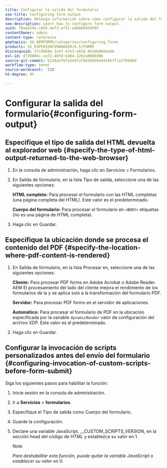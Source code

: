 ```yaml
---
title: Configurar la salida del formulario
seo-title: Configuring form output
description: Obtenga información sobre cómo configurar la salida del formulario.
seo-description: Learn how to configure form output.
uuid: 70aad14e-c845-4ef3-a751-ad8860d5d505
contentOwner: admin
content-type: reference
geptopics: SG_AEMFORMS/categories/configuring_forms
products: SG_EXPERIENCEMANAGER/6.5/FORMS
discoiquuid: 17c9b69a-3c6f-47e3-a828-841bb90eba8b
exl-id: d739806c-ce72-40fd-b304-3262a0988d96
source-git-commit: b220adf6fa3e9faf94389b9a9416b7fca2f89d9d
workflow-type: tm+mt
source-wordcount: '228'
ht-degree: 9%

---
```


# Configurar la salida del formulario{#configuring-form-output}

## Especifique el tipo de salida del HTML devuelta al explorador web {#specify-the-type-of-html-output-returned-to-the-web-browser}

1. En la consola de administración, haga clic en Servicios > Formularios.
1. En Salida de formulario, en la lista Tipo de salida, seleccione una de las siguientes opciones:

   **HTML completo:** Para procesar el formulario con las HTML completas (una página completa del HTML). Este valor es el predeterminado.

   **Cuerpo del formulario:** Para procesar el formulario en `<BODY>` etiquetas (no es una página de HTML completa).

1. Haga clic en Guardar.

## Especifique la ubicación donde se procesa el contenido del PDF {#specify-the-location-where-pdf-content-is-rendered}

1. En Salida de formulario, en la lista Procesar en, seleccione una de las siguientes opciones:

   **Cliente:** Para procesar PDF forms en Adobe Acrobat o Adobe Reader. AEM El procesamiento del lado del cliente mejora el rendimiento de los formularios de la y se aplica solo a la transformación del formulario PDF.

   **Servidor:** Para procesar PDF forms en el servidor de aplicaciones.

   **Automático:** Para procesar el formulario de PDF en la ubicación especificada por la variable `dynamicRender` valor de configuración del archivo XDP. Este valor es el predeterminado.

1. Haga clic en Guardar.

## Configurar la invocación de scripts personalizados antes del envío del formulario {#configuring-invocation-of-custom-scripts-before-form-submit}

Siga los siguientes pasos para habilitar la función:

1. Inicie sesión en la consola de administración.
1. Ir a **Servicios** > **formularios**.
1. Especifique el Tipo de salida como Cuerpo del formulario.
1. Guarde la configuración.
1. Declare una variable JavaScript, __CUSTOM_SCRIPTS_VERSION, en la sección head del código de HTML y establezca su valor en 1.

   >[!NOTE]
   >
   >*Para deshabilitar esta función, puede quitar la variable JavaScript o establecer su valor en 0.*
